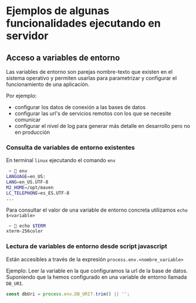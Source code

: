# Ejemplos de algunas funcionalidades ejecutando en servidor

## Acceso a variables de entorno

Las variables de entorno son parejas nombre-texto que existen en el sistema operativo y permiten usarlas para parametrizar y configurar el funcionamiento de una aplicación.

Por ejemplo:

- configurar los datos de conexión a las bases de datos
- configurar las url's de servicios remotos con los que se necesite comunicar
- configurar el nivel de log para generar más detalle en desarrollo pero no en producción

### Consulta de variables de entorno existentes

En terminal `linux` ejecutando el comando `env`

```bash
 ~  env
LANGUAGE=en_US:
LANG=en_US.UTF-8
M2_HOME=/opt/maven
LC_TELEPHONE=es_ES.UTF-8
...
```

Para consultar el valor de una variable de entorno concreta utilizamos `echo $<variable>`

```bash
 ~  echo $TERM
xterm-256color
```

### Lectura de variables de entorno desde script javascript

Están accesibles a través de la expresión `process.env.<nombre_variable>`

Ejemplo: Leer la variable en la que configuramos la url de la base de datos. Suponiendo que la hemos configurado en una variable de entorno llamada `DB_URI`.

```javascript
const dbUri = process.env.DB_URI?.trim() || '';
```
